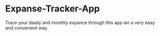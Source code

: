 # Expanse-Tracker-App
Trace your daaily and monthly expance through this app ian a very easy and convenient way.
